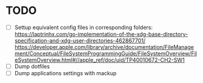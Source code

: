 # TODO
- [ ] Settup equivalent config files in corresponding folders: https://laptrinhx.com/go-implementation-of-the-xdg-base-directory-specification-and-xdg-user-directories-462867701/ 
			https://developer.apple.com/library/archive/documentation/FileManagement/Conceptual/FileSystemProgrammingGuide/FileSystemOverview/FileSystemOverview.html#//apple_ref/doc/uid/TP40010672-CH2-SW1
- [ ] Dump dotfiles
- [ ] Dump applications settings with mackup
